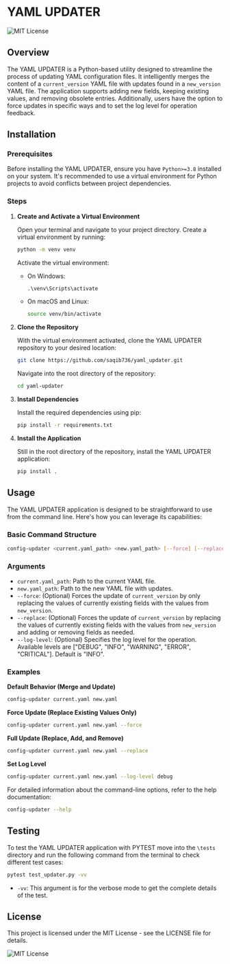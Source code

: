 # YAML UPDATER
![MIT License](https://img.shields.io/badge/license-MIT-green.svg)

## Overview

The YAML UPDATER is a Python-based utility designed to streamline the process of updating YAML configuration files. It intelligently merges the content of a `current_version` YAML file with updates found in a `new_version` YAML file. The application supports adding new fields, keeping existing values, and removing obsolete entries. Additionally, users have the option to force updates in specific ways and to set the log level for operation feedback.

## Installation

### Prerequisites

Before installing the YAML UPDATER, ensure you have `Python>=3.8` installed on your system. It's recommended to use a virtual environment for Python projects to avoid conflicts between project dependencies.

### Steps

1. **Create and Activate a Virtual Environment**

   Open your terminal and navigate to your project directory. Create a virtual environment by running:

   ```bash
   python -m venv venv
   ```

   Activate the virtual environment:

   - On Windows:

     ```cmd
     .\venv\Scripts\activate
     ```

   - On macOS and Linux:

     ```bash
     source venv/bin/activate
     ```

2. **Clone the Repository**

   With the virtual environment activated, clone the YAML UPDATER repository to your desired location:

   ```bash
   git clone https://github.com/saqib736/yaml_updater.git
   ```

   Navigate into the root directory of the repository:

   ```bash
   cd yaml-updater
   ```

3. **Install Dependencies**

   Install the required dependencies using pip:

   ```bash
   pip install -r requirements.txt
   ```

4. **Install the Application**

   Still in the root directory of the repository, install the YAML UPDATER application:

   ```bash
   pip install .
   ```

## Usage

The YAML UPDATER application is designed to be straightforward to use from the command line. Here's how you can leverage its capabilities:

### Basic Command Structure

```bash
config-updater <current.yaml_path> <new.yaml_path> [--force] [--replace] [--log-level LEVEL]
```

### Arguments

- `current.yaml_path`: Path to the current YAML file.
- `new.yaml_path`: Path to the new YAML file with updates.
- `--force`: (Optional) Forces the update of `current_version` by only replacing the values of currently existing fields with the values from `new_version`.
- `--replace`: (Optional) Forces the update of `current_version` by replacing the values of currently existing fields with the values from `new_version` and adding or removing fields as needed.
- `--log-level`: (Optional) Specifies the log level for the operation. Available levels are ["DEBUG", "INFO", "WARNING", "ERROR", "CRITICAL"]. Default is "INFO".

### Examples

**Default Behavior (Merge and Update)**

```bash
config-updater current.yaml new.yaml
```

**Force Update (Replace Existing Values Only)**

```bash
config-updater current.yaml new.yaml --force
```

**Full Update (Replace, Add, and Remove)**

```bash
config-updater current.yaml new.yaml --replace
```

**Set Log Level**

```bash
config-updater current.yaml new.yaml --log-level debug
```

For detailed information about the command-line options, refer to the help documentation:

```bash
config-updater --help
```

## Testing

To test the YAML UPDATER application with PYTEST move into the `\tests` directory and run the following command from the terminal to check different test cases:

```bash
pytest test_updater.py -vv
```

- `-vv`: This argument is for the verbose mode to get the complete details of the test.
  
## License

This project is licensed under the MIT License - see the LICENSE file for details.

![MIT License](https://img.shields.io/badge/license-MIT-green.svg)
